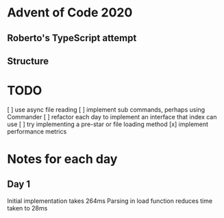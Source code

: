 # Advent of Code 2020
## Roberto's TypeScript attempt

## Structure

# TODO
[ ] use async file reading
[ ] implement sub commands, perhaps using Commander
[ ] refactor each day to implement an interface that index can use
[ ] try implementing a pre-star or file loading method
[x] implement performance metrics

# Notes for each day
## Day 1
Initial implementation takes 264ms
Parsing in load function reduces time taken to 28ms
